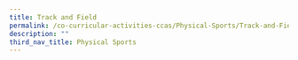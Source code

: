 ```yaml
---
title: Track and Field
permalink: /co-curricular-activities-ccas/Physical-Sports/Track-and-Field/
description: ""
third_nav_title: Physical Sports
---
```

